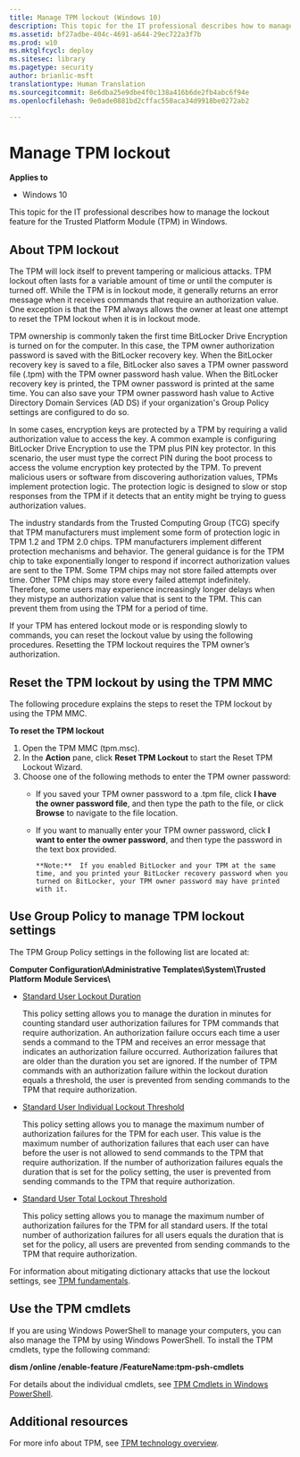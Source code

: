 ```yaml
---
title: Manage TPM lockout (Windows 10)
description: This topic for the IT professional describes how to manage the lockout feature for the Trusted Platform Module (TPM) in Windows.
ms.assetid: bf27adbe-404c-4691-a644-29ec722a3f7b
ms.prod: w10
ms.mktglfcycl: deploy
ms.sitesec: library
ms.pagetype: security
author: brianlic-msft
translationtype: Human Translation
ms.sourcegitcommit: 8e6dba25e9dbe4f0c138a416b6de2fb4abc6f94e
ms.openlocfilehash: 9e0ade0881bd2cffac550aca34d9918be0272ab2

---
```

# Manage TPM lockout

**Applies to**
-   Windows 10

This topic for the IT professional describes how to manage the lockout feature for the Trusted Platform Module (TPM) in Windows.

## <a href="" id="bkmk-lockout1"></a>About TPM lockout

The TPM will lock itself to prevent tampering or malicious attacks. TPM lockout often lasts for a variable amount of time or until the computer is turned off. While the TPM is in lockout mode, it generally returns an error message when it receives commands that require an authorization value. One exception is that the TPM always allows the owner at least one attempt to reset the TPM lockout when it is in lockout mode.

TPM ownership is commonly taken the first time BitLocker Drive Encryption is turned on for the computer. In this case, the TPM owner authorization password is saved with the BitLocker recovery key. When the BitLocker recovery key is saved to a file, BitLocker also saves a TPM owner password file (.tpm) with the TPM owner password hash value. When the BitLocker recovery key is printed, the TPM owner password is printed at the same time. You can also save your TPM owner password hash value to Active Directory Domain Services (AD DS) if your organization's Group Policy settings are configured to do so.

In some cases, encryption keys are protected by a TPM by requiring a valid authorization value to access the key. A common example is configuring BitLocker Drive Encryption to use the TPM plus PIN key protector. In this scenario, the user must type the correct PIN during the boot process to access the volume encryption key protected by the TPM. To prevent malicious users or software from discovering authorization values, TPMs implement protection logic. The protection logic is designed to slow or stop responses from the TPM if it detects that an entity might be trying to guess authorization values.

The industry standards from the Trusted Computing Group (TCG) specify that TPM manufacturers must implement some form of protection logic in TPM 1.2 and TPM 2.0 chips. TPM manufacturers implement different protection mechanisms and behavior. The general guidance is for the TPM chip to take exponentially longer to respond if incorrect authorization values are sent to the TPM. Some TPM chips may not store failed attempts over time. Other TPM chips may store every failed attempt indefinitely. Therefore, some users may experience increasingly longer delays when they mistype an authorization value that is sent to the TPM. This can prevent them from using the TPM for a period of time.

If your TPM has entered lockout mode or is responding slowly to commands, you can reset the lockout value by using the following procedures. Resetting the TPM lockout requires the TPM owner’s authorization.

## Reset the TPM lockout by using the TPM MMC

The following procedure explains the steps to reset the TPM lockout by using the TPM MMC.

**To reset the TPM lockout**

1.  Open the TPM MMC (tpm.msc).
2.  In the **Action** pane, click **Reset TPM Lockout** to start the Reset TPM Lockout Wizard.
3.  Choose one of the following methods to enter the TPM owner password:
    -   If you saved your TPM owner password to a .tpm file, click **I have the owner password file**, and then type the path to the file, or click **Browse** to navigate to the file location.
    -   If you want to manually enter your TPM owner password, click **I want to enter the owner password**, and then type the password in the text box provided.

        >
            **Note:**  If you enabled BitLocker and your TPM at the same time, and you printed your BitLocker recovery password when you turned on BitLocker, your TPM owner password may have printed with it.
         
## Use Group Policy to manage TPM lockout settings

The TPM Group Policy settings in the following list are located at:

**Computer Configuration\\Administrative Templates\\System\\Trusted Platform Module Services\\**

-   [Standard User Lockout Duration](trusted-platform-module-services-group-policy-settings.md#bkmk-individual)

    This policy setting allows you to manage the duration in minutes for counting standard user authorization failures for TPM commands that require authorization. An authorization failure occurs each time a user sends a command to the TPM and receives an error message that indicates an authorization failure occurred. Authorization failures that are older than the duration you set are ignored. If the number of TPM commands with an authorization failure within the lockout duration equals a threshold, the user is prevented from sending commands to the TPM that require authorization.

-   [Standard User Individual Lockout Threshold](trusted-platform-module-services-group-policy-settings.md#bkmk-tpmgp-suld)

    This policy setting allows you to manage the maximum number of authorization failures for the TPM for each user. This value is the maximum number of authorization failures that each user can have before the user is not allowed to send commands to the TPM that require authorization. If the number of authorization failures equals the duration that is set for the policy setting, the user is prevented from sending commands to the TPM that require authorization.

-   [Standard User Total Lockout Threshold](trusted-platform-module-services-group-policy-settings.md#bkmk-total)
    
    This policy setting allows you to manage the maximum number of authorization failures for the TPM for all standard users. If the total number of authorization failures for all users equals the duration that is set for the policy, all users are prevented from sending commands to the TPM that require authorization.

For information about mitigating dictionary attacks that use the lockout settings, see [TPM fundamentals](tpm-fundamentals.md#bkmk-howtpmmitigates).

## <a href="" id="bkmk-tpmcmdlets"></a>Use the TPM cmdlets

If you are using Windows PowerShell to manage your computers, you can also manage the TPM by using Windows PowerShell. To install the TPM cmdlets, type the following command:

**dism /online /enable-feature /FeatureName:tpm-psh-cmdlets**

For details about the individual cmdlets, see [TPM Cmdlets in Windows PowerShell](http://technet.microsoft.com/library/jj603116.aspx).

## Additional resources

For more info about TPM, see [TPM technology overview](trusted-platform-module-overview.md#bkmk-additionalresources).


<!--HONumber=Jun16_HO4-->


